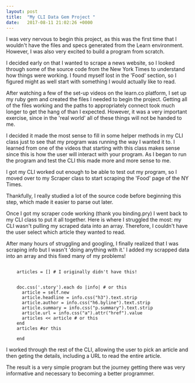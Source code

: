 ```yaml
---
layout: post
title:  "My CLI Data Gem Project "
date:   2017-08-11 21:02:26 +0000
---
```




I was very nervous to begin this project, as this was the first time that I wouldn't have the files and specs generated from the Learn environment. However, I was also very excited to build a program from scratch.

I decided early on that I wanted to scrape a news website, so I looked through some of the source code from the New York Times to understand how things were working. I found myself lost in the 'Food' section, so I figured might as well start with something I would actually like to read.  

After watching a few of the set-up videos on the learn.co platform, I set up my ruby gem and created the files I needed to begin the project. Getting all of the files working and the paths to appropriately connect took much longer to get the hang of than I expected. However, it was a very important exercise, since in the 'real world' all of these things will not be handed to me.

I decided it made the most sense to fill in some helper methods in my CLI class just to see that my program was running the way I wanted it to. I learned from one of the videos that starting with this class makes sense since this is how the user will interact with your program. As I began to run the program and test the CLI this made more and more sense to me.

I got my CLI worked out enough to be able to test out my program, so I moved over to my Scraper class to start scraping the 'Food' page of the NY Times. 

Thankfully, I really studied a lot of the source code before beginning this step, which made it easier to parse out later. 

Once I got my scraper code working (thank you binding.pry) I went back to my CLI class to put it all together. Here is where I struggled the most: my CLI wasn't pulling my scraped data into an array. Therefore, I couldn't have the user select which article they wanted to read.

After many hours of struggling and googling, I finally realized that I was scraping info but I wasn't 'doing anything with it.' I added my scrapped data into an array and this fixed many of my problems! 

```

    articles = [] # I originally didn't have this!


    doc.css('.story').each do |info| # or this 
      article = self.new
      article.headline = info.css("h3").text.strip
      article.author = info.css("h6.byline").text.strip
      article.summary = info.css("p.summary").text.strip
      article.url = info.css("a").attr("href").value
      articles << article # or this 
    end
    articles #or this 

    end
```

I worked through the rest of the CLI, allowing the user to pick an article and then geting the details, including a URL to read the entire article. 

The result is a very simple program but the journey getting there was very informative and necessary to becoming a better programmer. 
